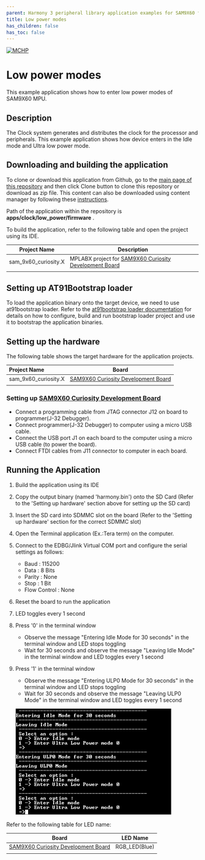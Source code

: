 ```yaml
---
parent: Harmony 3 peripheral library application examples for SAM9X60 family
title: Low power modes 
has_children: false
has_toc: false
---
```


[![MCHP](https://www.microchip.com/ResourcePackages/Microchip/assets/dist/images/logo.png)](https://www.microchip.com)

# Low power modes

This example application shows how to enter low power modes of SAM9X60 MPU.

## Description

The Clock system generates and distributes the clock for the processor and peripherals. This example application shows how device enters in the Idle mode and Ultra low power mode.

## Downloading and building the application

To clone or download this application from Github, go to the [main page of this repository](https://github.com/Microchip-MPLAB-Harmony/csp_apps_sam_9x60) and then click Clone button to clone this repository or download as zip file.
This content can also be downloaded using content manager by following these [instructions](https://github.com/Microchip-MPLAB-Harmony/contentmanager/wiki).

Path of the application within the repository is **apps/clock/low_power/firmware** .

To build the application, refer to the following table and open the project using its IDE.

| Project Name      | Description                                    |
| ----------------- | ---------------------------------------------- |
| sam_9x60_curiosity.X | MPLABX project for [SAM9X60 Curiosity Development Board](https://www.microchip.com/en-us/development-tool/EV40E67A) |
|||

## Setting up AT91Bootstrap loader

To load the application binary onto the target device, we need to use at91bootstrap loader. Refer to the [at91bootstrap loader documentation](../../docs/readme_bootstrap.md) for details on how to configure, build and run bootstrap loader project and use it to bootstrap the application binaries.

## Setting up the hardware

The following table shows the target hardware for the application projects.

| Project Name| Board|
|:---------|:---------:|
| sam_9x60_curiosity.X | [SAM9X60 Curiosity Development Board](https://www.microchip.com/en-us/development-tool/EV40E67A) |
|||

### Setting up [SAM9X60 Curiosity Development Board](https://www.microchip.com/en-us/development-tool/EV40E67A)

- Connect a programming cable from JTAG connector J12 on board to programmer(J-32 Debugger).
- Connect programmer(J-32 Debugger) to computer using a micro USB cable. 
- Connect the USB port J1 on each board to the computer using a micro USB cable (to power the board).
- Connect FTDI cables from J11 connector to computer in each board.

## Running the Application

1. Build the application using its IDE
2. Copy the output binary (named 'harmony.bin') onto the SD Card (Refer to the 'Setting up hardware' section above for setting up the SD card)
3. Insert the SD card into SDMMC slot on the board (Refer to the 'Setting up hardware' section for the correct SDMMC slot)
4. Open the Terminal application (Ex.:Tera term) on the computer.
5. Connect to the EDBG/Jlink Virtual COM port and configure the serial settings as follows:
    - Baud : 115200
    - Data : 8 Bits
    - Parity : None
    - Stop : 1 Bit
    - Flow Control : None
6. Reset the board to run the application
7. LED toggles every 1 second
8. Press '0' in the terminal window
    - Observe the message "Entering Idle Mode for 30 seconds" in the terminal window and LED stops toggling
    - Wait for 30 seconds and observe the message "Leaving Idle Mode" in the terminal window and LED toggles every 1 second
9. Press '1' in the terminal window
    - Observe the message "Entering ULP0 Mode for 30 seconds" in the terminal window and LED stops toggling
    - Wait for 30 seconds and observe the message "Leaving ULP0 Mode" in the terminal window and LED toggles every 1 second

     ![output](images/output_low_power.png)

Refer to the following table for LED name:

| Board      | LED Name                                    |
| ---------- | ------------------------------------------- |
| [SAM9X60 Curiosity Development Board](https://www.microchip.com/en-us/development-tool/EV40E67A) | RGB_LED(Blue)  |
|||
